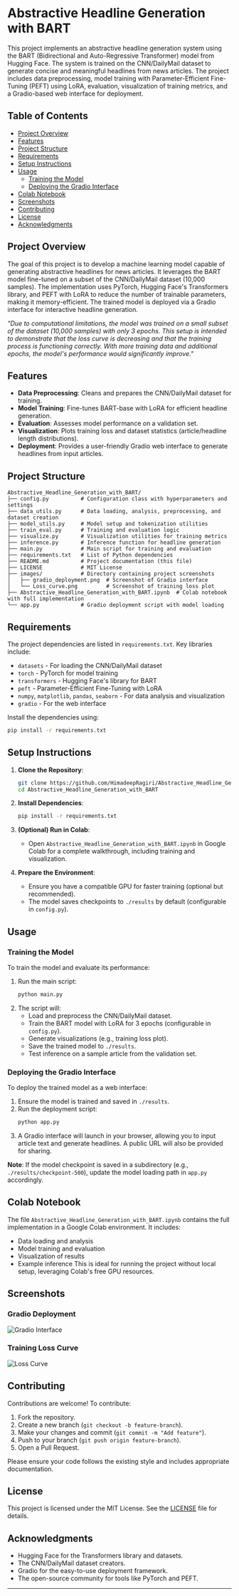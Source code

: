 # Abstractive Headline Generation with BART

This project implements an abstractive headline generation system using the BART (Bidirectional and Auto-Regressive Transformer) model from Hugging Face. The system is trained on the CNN/DailyMail dataset to generate concise and meaningful headlines from news articles. The project includes data preprocessing, model training with Parameter-Efficient Fine-Tuning (PEFT) using LoRA, evaluation, visualization of training metrics, and a Gradio-based web interface for deployment.

## Table of Contents
- [Project Overview](#project-overview)
- [Features](#features)
- [Project Structure](#project-structure)
- [Requirements](#requirements)
- [Setup Instructions](#setup-instructions)
- [Usage](#usage)
  - [Training the Model](#training-the-model)
  - [Deploying the Gradio Interface](#deploying-the-gradio-interface)
- [Colab Notebook](#colab-notebook)
- [Screenshots](#screenshots)
- [Contributing](#contributing)
- [License](#license)
- [Acknowledgments](#acknowledgments)

## Project Overview
The goal of this project is to develop a machine learning model capable of generating abstractive headlines for news articles. It leverages the BART model fine-tuned on a subset of the CNN/DailyMail dataset (10,000 samples). The implementation uses PyTorch, Hugging Face's Transformers library, and PEFT with LoRA to reduce the number of trainable parameters, making it memory-efficient. The trained model is deployed via a Gradio interface for interactive headline generation.

*"Due to computational limitations, the model was trained on a small subset of the dataset (10,000 samples) with only 3 epochs. This setup is intended to demonstrate that the loss curve is decreasing and that the training process is functioning correctly. With more training data and additional epochs, the model's performance would significantly improve."*  

## Features
- **Data Preprocessing**: Cleans and prepares the CNN/DailyMail dataset for training.
- **Model Training**: Fine-tunes BART-base with LoRA for efficient headline generation.
- **Evaluation**: Assesses model performance on a validation set.
- **Visualization**: Plots training loss and dataset statistics (article/headline length distributions).
- **Deployment**: Provides a user-friendly Gradio web interface to generate headlines from input articles.

## Project Structure
```
Abstractive_Headline_Generation_with_BART/
├── config.py          # Configuration class with hyperparameters and settings
├── data_utils.py      # Data loading, analysis, preprocessing, and dataset creation
├── model_utils.py     # Model setup and tokenization utilities
├── train_eval.py      # Training and evaluation logic
├── visualize.py       # Visualization utilities for training metrics
├── inference.py       # Inference function for headline generation
├── main.py            # Main script for training and evaluation
├── requirements.txt   # List of Python dependencies
├── README.md          # Project documentation (this file)
├── LICENSE            # MIT License
├── images/            # Directory containing project screenshots
│   ├── gradio_deployment.png  # Screenshot of Gradio interface
│   └── Loss_curve.png         # Screenshot of training loss plot
├── Abstractive_Headline_Generation_with_BART.ipynb  # Colab notebook with full implementation
└── app.py             # Gradio deployment script with model loading
```

## Requirements
The project dependencies are listed in `requirements.txt`. Key libraries include:
- `datasets` - For loading the CNN/DailyMail dataset
- `torch` - PyTorch for model training
- `transformers` - Hugging Face's library for BART
- `peft` - Parameter-Efficient Fine-Tuning with LoRA
- `numpy`, `matplotlib`, `pandas`, `seaborn` - For data analysis and visualization
- `gradio` - For the web interface

Install the dependencies using:
```bash
pip install -r requirements.txt
```

## Setup Instructions
1. **Clone the Repository**:
   ```bash
   git clone https://github.com/HimadeepRagiri/Abstractive_Headline_Generation_with_BART.git
   cd Abstractive_Headline_Generation_with_BART
   ```

2. **Install Dependencies**:
   ```bash
   pip install -r requirements.txt
   ```

3. **(Optional) Run in Colab**:
   - Open `Abstractive_Headline_Generation_with_BART.ipynb` in Google Colab for a complete walkthrough, including training and visualization.

4. **Prepare the Environment**:
   - Ensure you have a compatible GPU for faster training (optional but recommended).
   - The model saves checkpoints to `./results` by default (configurable in `config.py`).

## Usage

### Training the Model
To train the model and evaluate its performance:
1. Run the main script:
   ```bash
   python main.py
   ```
2. The script will:
   - Load and preprocess the CNN/DailyMail dataset.
   - Train the BART model with LoRA for 3 epochs (configurable in `config.py`).
   - Generate visualizations (e.g., training loss plot).
   - Save the trained model to `./results`.
   - Test inference on a sample article from the validation set.

### Deploying the Gradio Interface
To deploy the trained model as a web interface:
1. Ensure the model is trained and saved in `./results`.
2. Run the deployment script:
   ```bash
   python app.py
   ```
3. A Gradio interface will launch in your browser, allowing you to input article text and generate headlines. A public URL will also be provided for sharing.

**Note**: If the model checkpoint is saved in a subdirectory (e.g., `./results/checkpoint-500`), update the model loading path in `app.py` accordingly.

## Colab Notebook
The file `Abstractive_Headline_Generation_with_BART.ipynb` contains the full implementation in a Google Colab environment. It includes:
- Data loading and analysis
- Model training and evaluation
- Visualization of results
- Example inference
This is ideal for running the project without local setup, leveraging Colab's free GPU resources.

## Screenshots
### Gradio Deployment
![Gradio Interface](images/gradio_deployment.png)

### Training Loss Curve
![Loss Curve](images/Loss_curve.png)

## Contributing
Contributions are welcome! To contribute:
1. Fork the repository.
2. Create a new branch (`git checkout -b feature-branch`).
3. Make your changes and commit (`git commit -m "Add feature"`).
4. Push to your branch (`git push origin feature-branch`).
5. Open a Pull Request.

Please ensure your code follows the existing style and includes appropriate documentation.

## License

This project is licensed under the MIT License. See the [LICENSE](LICENSE) file for details.

## Acknowledgments
- Hugging Face for the Transformers library and datasets.
- The CNN/DailyMail dataset creators.
- Gradio for the easy-to-use deployment framework.
- The open-source community for tools like PyTorch and PEFT.

---
